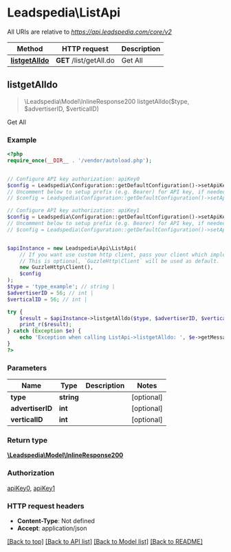 # Leadspedia\ListApi

All URIs are relative to *https://api.leadspedia.com/core/v2*

Method | HTTP request | Description
------------- | ------------- | -------------
[**listgetAlldo**](ListApi.md#listgetAlldo) | **GET** /list/getAll.do | Get All



## listgetAlldo

> \Leadspedia\Model\InlineResponse200 listgetAlldo($type, $advertiserID, $verticalID)

Get All

### Example

```php
<?php
require_once(__DIR__ . '/vendor/autoload.php');


// Configure API key authorization: apiKey0
$config = Leadspedia\Configuration::getDefaultConfiguration()->setApiKey('api_key', 'YOUR_API_KEY');
// Uncomment below to setup prefix (e.g. Bearer) for API key, if needed
// $config = Leadspedia\Configuration::getDefaultConfiguration()->setApiKeyPrefix('api_key', 'Bearer');

// Configure API key authorization: apiKey1
$config = Leadspedia\Configuration::getDefaultConfiguration()->setApiKey('api_secret', 'YOUR_API_KEY');
// Uncomment below to setup prefix (e.g. Bearer) for API key, if needed
// $config = Leadspedia\Configuration::getDefaultConfiguration()->setApiKeyPrefix('api_secret', 'Bearer');


$apiInstance = new Leadspedia\Api\ListApi(
    // If you want use custom http client, pass your client which implements `GuzzleHttp\ClientInterface`.
    // This is optional, `GuzzleHttp\Client` will be used as default.
    new GuzzleHttp\Client(),
    $config
);
$type = 'type_example'; // string | 
$advertiserID = 56; // int | 
$verticalID = 56; // int | 

try {
    $result = $apiInstance->listgetAlldo($type, $advertiserID, $verticalID);
    print_r($result);
} catch (Exception $e) {
    echo 'Exception when calling ListApi->listgetAlldo: ', $e->getMessage(), PHP_EOL;
}
?>
```

### Parameters


Name | Type | Description  | Notes
------------- | ------------- | ------------- | -------------
 **type** | **string**|  | [optional]
 **advertiserID** | **int**|  | [optional]
 **verticalID** | **int**|  | [optional]

### Return type

[**\Leadspedia\Model\InlineResponse200**](../Model/InlineResponse200.md)

### Authorization

[apiKey0](../../README.md#apiKey0), [apiKey1](../../README.md#apiKey1)

### HTTP request headers

- **Content-Type**: Not defined
- **Accept**: application/json

[[Back to top]](#) [[Back to API list]](../../README.md#documentation-for-api-endpoints)
[[Back to Model list]](../../README.md#documentation-for-models)
[[Back to README]](../../README.md)

